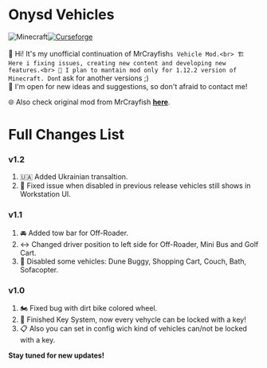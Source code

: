 # Onysd Vehicles
 ![Minecraft](https://shorturl.at/LiBIk)[![Curseforge](http://cf.way2muchnoise.eu/full_onysdvehicles_downloads.svg?badge_style=for_the_badge)](https://www.curseforge.com/minecraft/mc-mods/onysdvehicles)<br><br>
👋 Hi! It's my unofficial continuation of MrCrayfish`s Vehicle Mod.<br>
🏗️ Here i fixing issues, creating new content and developing new features.<br>
📝 I plan to mantain mod only for 1.12.2 version of Minecraft. Don`t ask for another versions ;)<br>
🤯 I'm open for new ideas and suggestions, so don't afraid to contact me!<br>

🌐 Also check original mod from MrCrayfish **[here](https://github.com/MrCrayfish/MrCrayfishVehicleMod)**.<br>

# Full Changes List
### v1.2
1. 🇺🇦 Added Ukrainian transaltion. 
2. 🔨 Fixed issue when disabled in previous release vehicles still shows in Workstation UI.<br>
### v1.1
1. 🚘 Added tow bar for Off-Roader.
2. ↔️ Changed driver position to left side for Off-Roader, Mini Bus and Golf Cart.
3. 🚫 Disabled some vehicles: Dune Buggy, Shopping Cart, Couch, Bath, Sofacopter.<br>
### v1.0
1. 🏍️ Fixed bug with dirt bike colored wheel.
2. 🔑 Finished Key System, now every vehycle can be locked with a key! 
3. 📋 Also you can set in config wich kind of vehicles can/not be locked with a key.<br>

**Stay tuned for new updates!**
